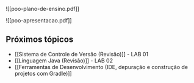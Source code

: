 ![[poo-plano-de-ensino.pdf]]

![[poo-apresentacao.pdf]]

## Próximos tópicos
- [[Sistema de Controle de Versão (Revisão)]] - LAB 01
- [[Linguagem Java (Revisão)]] - LAB 02
- [[Ferramentas de Desenvolvimento (IDE, depuração e construção de projetos com Gradle)]]